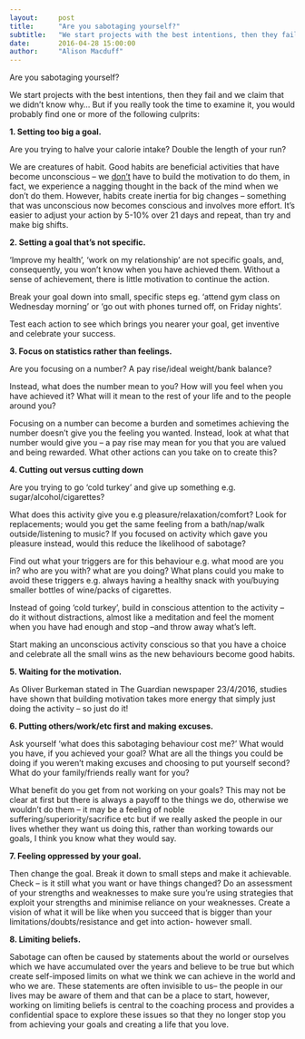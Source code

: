 ```yaml
---
layout:     post
title:      "Are you sabotaging yourself?"
subtitle:   "We start projects with the best intentions, then they fail..."  
date:       2016-04-28 15:00:00
author:     "Alison Macduff"
---
```

Are you sabotaging yourself?

We start projects with the best intentions, then they fail and we claim that we didn’t know why… But if you really took the time to examine it, you would probably find one or more of the following culprits:

**1.	Setting too big a goal.**

Are you trying to halve your calorie intake? Double the length of your run? 

We are creatures of habit. Good habits are beneficial activities that have become unconscious – we <u>don’t</u> have to build the motivation to do them, in fact, we experience a nagging thought in the back of the mind when we don’t do them. However, habits create inertia for big changes – something that was unconscious now becomes conscious and involves more effort. It’s easier to adjust your action by 5-10% over 21 days and repeat, than try and make big shifts.

**2.	Setting a goal that’s not specific.**

‘Improve my health’, ‘work on my relationship’ are not specific goals, and, consequently, you won’t know when you have achieved them. Without a sense of achievement, there is little motivation to continue the action.

Break your goal down into small, specific steps eg. ‘attend gym class on Wednesday morning’ or ‘go out with phones turned off, on Friday nights’.

Test each action to see which brings you nearer your goal, get inventive and celebrate your success.

**3.	Focus on statistics rather than feelings.**

Are you focusing on a number? A pay rise/ideal weight/bank balance?

Instead, what does the number mean to you? How will you feel when you have achieved it? What will it mean to the rest of your life and to the people around you?

Focusing on a number can become a burden and sometimes achieving the number doesn’t give you the feeling you wanted. Instead, look at what that number would give you – a pay rise may mean for you that you are valued and being rewarded. What other actions can you take on to create this?

**4.	Cutting out versus cutting down**

Are you trying to go ‘cold turkey’ and give up something e.g. sugar/alcohol/cigarettes?

What does this activity give you e.g pleasure/relaxation/comfort? Look for replacements; would you get the same feeling from a bath/nap/walk outside/listening to music? If you focused on activity which gave you pleasure instead, would this reduce the likelihood of sabotage? 

Find out what your triggers are for this behaviour e.g. what mood are you in? who are you with? what are you doing? What plans could you make to avoid these triggers e.g. always having a healthy snack with you/buying smaller bottles of wine/packs of cigarettes.

Instead of going ‘cold turkey’, build in conscious attention to the activity – do it without distractions, almost like a meditation and feel the moment when you have had enough and stop –and throw away what’s left.

Start making an unconscious activity conscious so that you have a choice and celebrate all the small wins as the new behaviours become good habits.

**5.	Waiting for the motivation.**

As Oliver Burkeman stated in The Guardian newspaper 23/4/2016, studies have shown that building motivation takes more energy that simply just doing the activity – so just do it!

**6.	Putting others/work/etc first and making excuses.**

Ask yourself ‘what does this sabotaging behaviour cost me?’ What would you have, if you achieved your goal? What are all the things you could be doing if you weren’t making excuses and choosing to put yourself second? What do your family/friends really want for you? 

What benefit do you get from not working on your goals? This may not be clear at first but there is always a payoff to the things we do, otherwise we wouldn’t do them – it may be a feeling of noble suffering/superiority/sacrifice etc but if we really asked the people in our lives whether they want us doing this, rather than working towards our goals, I think you know what they would say.

**7.	Feeling oppressed by your goal.**

Then change the goal. Break it down to small steps and make it achievable. Check – is it still what you want or have things changed? Do an assessment of your strengths and weaknesses to make sure you’re using strategies that exploit your strengths and minimise reliance on your weaknesses. Create a vision of what it will be like when you succeed that is bigger than your limitations/doubts/resistance and get into action- however small.

**8.	Limiting beliefs.**

Sabotage can often be caused by statements about the world or ourselves which we have accumulated over the years and believe to be true but which create self-imposed limits on what we think we can achieve in the world and who we are. These statements are often invisible to us– the people in our lives may be aware of them and that can be a place to start, however, working on limiting beliefs is central to the coaching process and provides a confidential space to explore these issues so that they no longer stop you from achieving your goals and creating a life that you love.

